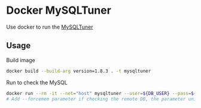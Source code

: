# Docker MySQLTuner
Use docker to run the [MySQLTuner](https://github.com/major/MySQLTuner-perl)

## Usage
Build image
```bash
docker build --build-arg version=1.8.3 . -t mysqltuner
```

Run to check the MySQL
```bash
docker run --rm -it --net="host" mysqltuner --user=${DB_USER} --pass=${DB_PASSWORD} --host=${HOST} --port=${PORT}
# Add --forcemem parameter if checking the remote DB, the parameter unit is Mb. E.g. --forcemem=2048
```
